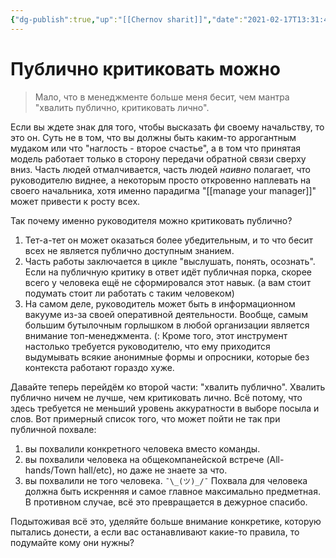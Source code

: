 ```yaml
---
{"dg-publish":true,"up":"[[Chernov sharit]]","date":"2021-02-17T13:31:40+04:00","modified_at":"2023-03-11T09:48:04+04:00","posted":"https://t.me/chernov_sharit/205","published_at":"2021-02-17T21:11:40+04:00","permalink":"/chernov-sharit/2021-02-17-publichno-kritikovat-mozhno/","dgPassFrontmatter":true}
---
```


# Публично критиковать можно

> Мало, что в менеджменте больше меня бесит, чем мантра "хвалить публично, критиковать лично".

Если вы ждете знак для того, чтобы высказать фи своему начальству, то это он. 
Суть не в том, что вы должны быть каким-то аррогантным мудаком или что "наглость - второе счастье", а в том что принятая модель работает только в сторону передачи обратной связи сверху вниз. Часть людей отмалчивается, часть людей *наивно* полагает, что руководителю виднее, а некоторым просто откровенно наплевать на своего начальника, хотя именно парадигма "[[manage your manager]]" может привести к росту всех.

Так почему именно руководителя можно критиковать публично?
1. Тет-а-тет он может оказаться более убедительным, и то что бесит всех не является публично доступным знанием.
2. Часть работы заключается в цикле "выслушать, понять, осознать". Если на публичную критику в ответ идёт публичная порка, скорее всего у человека ещё не сформировался этот навык. (а вам стоит подумать стоит ли работать с таким человеком)
3. На самом деле, руководитель может быть в информационном вакууме из-за своей оперативной деятельности. Вообще, самым большим бутылочным горлышком в любой организации является внимание топ-менеджмента. (:
Кроме того, этот инструмент настолько требуется руководителю, что ему приходится выдумывать всякие анонимные формы и опросники, которые без контекста работают гораздо хуже.

Давайте теперь перейдём ко второй части: "хвалить публично". 
Хвалить публично ничем не лучше, чем критиковать лично. Всё потому, что здесь требуется не меньший уровень аккуратности в выборе посыла и слов. Вот примерный список того, что может пойти не так при публичной похвале:
1. вы похвалили конкретного человека вместо команды.
2. вы похвалили человека на общекомпанейской встрече (All-hands/Town hall/etc), но даже не знаете за что. 
3. вы похвалили не того человека. `¯\_(ツ)_/¯`
Похвала для человека должна быть искренняя и самое главное максимально предметная. В противном случае, всё это превращается в дежурное спасибо.

Подытоживая всё это, уделяйте больше внимание конкретике, которую пытались донести, а если вас останавливают какие-то правила, то подумайте кому они нужны?
